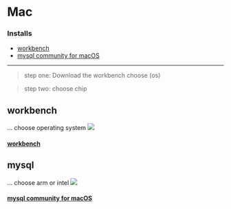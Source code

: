 
# Mac 

### Installs 
- [workbench](https://dev.mysql.com/downloads/workbench/)
- [mysql community for macOS](https://dev.mysql.com/downloads/mysql/)

---

>	step one: 
>	Download the workbench
>	choose (os)

>
>	step two:
>	choose chip

## workbench
... choose operating system
![](aharo24_122.png)
#### [workbench](https://dev.mysql.com/downloads/workbench/)

## mysql
... choose arm or intel
![](aharo24_121.png)

#### [mysql community for macOS](https://dev.mysql.com/downloads/mysql/)








